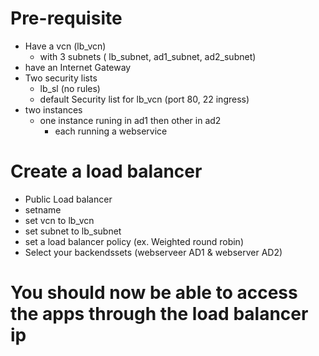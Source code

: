 # Pre-requisite 
- Have a vcn (lb_vcn)
  - with 3 subnets ( lb_subnet, ad1_subnet, ad2_subnet)
- have an Internet Gateway
- Two security lists
  - lb_sl (no rules)
  - default Security list for lb_vcn (port 80, 22 ingress)
- two instances
  - one instance runing in ad1 then other in ad2
    - each running a webservice

# Create a load balancer
- Public Load balancer
- setname
- set vcn to lb_vcn
- set subnet to lb_subnet
- set a load balancer policy (ex. Weighted round robin)
- Select your backendssets (webserveer AD1 & webserver AD2)

# You should now be able to access the apps through the load balancer ip

